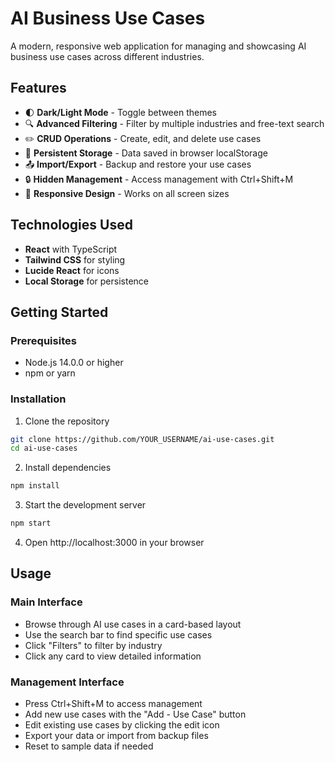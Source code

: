 # AI Business Use Cases

A modern, responsive web application for managing and showcasing AI business use cases across different industries.

## Features

- 🌓 **Dark/Light Mode** - Toggle between themes
- 🔍 **Advanced Filtering** - Filter by multiple industries and free-text search
- ✏️ **CRUD Operations** - Create, edit, and delete use cases
- 💾 **Persistent Storage** - Data saved in browser localStorage
- 📤 **Import/Export** - Backup and restore your use cases
- 🔒 **Hidden Management** - Access management with Ctrl+Shift+M
- 📱 **Responsive Design** - Works on all screen sizes

## Technologies Used

- **React** with TypeScript
- **Tailwind CSS** for styling
- **Lucide React** for icons
- **Local Storage** for persistence

## Getting Started

### Prerequisites
- Node.js 14.0.0 or higher
- npm or yarn

### Installation

1. Clone the repository
```bash
git clone https://github.com/YOUR_USERNAME/ai-use-cases.git
cd ai-use-cases
```

2. Install dependencies

```bash
npm install
```

3. Start the development server
```bash
npm start
```

4. Open http://localhost:3000 in your browser


## Usage
### Main Interface

- Browse through AI use cases in a card-based layout
- Use the search bar to find specific use cases
- Click "Filters" to filter by industry
- Click any card to view detailed information

### Management Interface

- Press Ctrl+Shift+M to access management
- Add new use cases with the "Add - Use Case" button
- Edit existing use cases by clicking the edit icon
- Export your data or import from backup files
- Reset to sample data if needed